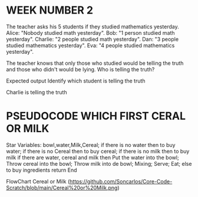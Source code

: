 # WEEK NUMBER 2
The teacher asks his 5 students if they studied mathematics yesterday.
Alice: "Nobody studied math yesterday".
Bob: "1 person studied math yesterday".
Charlie: "2 people studied math yesterday".
Dan: "3 people studied mathematics yesterday".
Eva: "4 people studied mathematics yesterday".

The teacher knows that only those who studied would be telling the truth and those who didn't would be lying. Who is telling the truth?

Expected output
Identify which student is telling the truth

Charlie is telling the truth

# PSEUDOCODE WHICH FIRST CERAL OR MILK
Star
Variables: bowl,water,Milk,Cereal;
if there is no water then
to buy water;
if there is no Cereal then
to buy cereal;
if there is no milk then
to buy milk
if there are water, cereal and milk then
Put the water into the bowl;
Throw cereal into the bowl;
Throw milk into de bowl;
Mixing;
Serve;
Eat;
else
to buy ingredients
return
End

FlowChart Cereal or Milk
(https://github.com/Soncarlos/Core-Code-Scratch/blob/main/Cereal%20or%20Milk.png)
